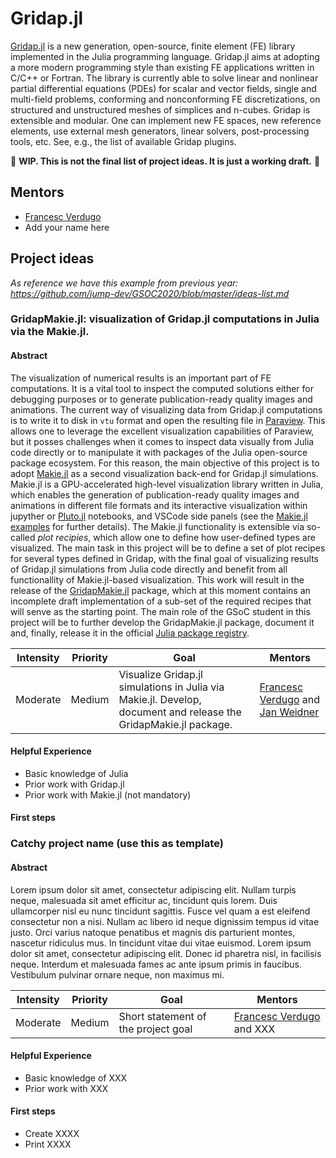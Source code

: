 # Gridap.jl

[Gridap.jl](https://github.com/gridap/Gridap.jl) is a new generation, open-source, finite element (FE) library implemented in the Julia programming language. Gridap.jl aims at adopting a more modern programming style than existing FE applications written in C/C++ or Fortran.  The library is currently able to solve linear and nonlinear partial differential equations (PDEs) for scalar and vector fields, single and multi-field problems, conforming and nonconforming FE discretizations, on structured and unstructured meshes of simplices and n-cubes. Gridap is extensible and modular. One can implement new FE spaces, new reference elements, use external mesh generators, linear solvers, post-processing tools, etc. See, e.g., the list of available Gridap plugins.

🚧 **WIP. This is not the final list of project ideas. It is just a working draft.** 🚧


## Mentors

- [Francesc Verdugo](https://github.com/fverdugo)
- Add your name here 

## Project ideas

*As reference we have this example from previous year: https://github.com/jump-dev/GSOC2020/blob/master/ideas-list.md*


### GridapMakie.jl: visualization of Gridap.jl computations in Julia via the Makie.jl.

#### Abstract

The visualization of numerical results is an important part of FE computations. It is a vital tool to inspect the computed solutions either for debugging purposes or to generate publication-ready quality images and animations.  The current way of visualizing data from Gridap.jl computations is to write it to disk in `vtu` format and open the resulting file in [Paraview](https://www.paraview.org/). This allows one to leverage the excellent visualization capabilities of Paraview, but it posses challenges when it comes to inspect data visually from Julia code directly or to manipulate it with packages of the Julia open-source package ecosystem. For this reason, the main objective of this project is to adopt [Makie.jl](https://github.com/JuliaPlots/Makie.jl) as a second visualization back-end for Gridap.jl simulations. Makie.jl is a GPU-accelerated high-level visualization library written in Julia, which enables the generation of publication-ready quality images and animations in different file formats and its interactive visualization within jupyther or [Pluto.jl](https://github.com/fonsp/Pluto.jl) notebooks, and VSCode side panels (see the [Makie.jl examples](https://github.com/JuliaPlots/Makie.jl#examples-from-the-documentation) for further details). The Makie.jl functionality is extensible via so-called *plot recipies*, which allow one to define how user-defined types are visualized. The main task in this project will be to define a set of plot recipes for several types defined in Gridap, with the final goal of visualizing results of Gridap.jl simulations from Julia code directly and benefit from all functionallity of Makie.jl-based visualization. This work will result in the release of the [GridapMakie.jl](https://github.com/gridap/GridapMakie.jl) package, which at this moment contains an incomplete draft implementation of a sub-set of the required recipes that will senve as the starting point. The main role of the GSoC student in this project will be to further develop the GridapMakie.jl package, document it and, finally, release it in the official [Julia package registry](https://github.com/JuliaRegistries/General).

| **Intensity** | **Priority** | **Goal**  | **Mentors**  |
| -------------                          | ------------              | ------------- | -----------              |
| Moderate  |  Medium  | Visualize Gridap.jl simulations in Julia via Makie.jl. Develop, document and release the GridapMakie.jl package. |  [Francesc Verdugo](https://github.com/fverdugo) and [Jan Weidner](https://github.com/jw3126)

#### Helpful Experience

- Basic knowledge of Julia
- Prior work with Gridap.jl
- Prior work with Makie.jl (not mandatory)

#### First steps

### Catchy project name (use this as template)

#### Abstract

Lorem ipsum dolor sit amet, consectetur adipiscing elit. Nullam turpis neque, malesuada sit amet efficitur ac, tincidunt quis lorem. Duis ullamcorper nisl eu nunc tincidunt sagittis. Fusce vel quam a est eleifend consectetur non a nisi. Nullam ac libero id neque dignissim tempus id vitae justo. Orci varius natoque penatibus et magnis dis parturient montes, nascetur ridiculus mus. In tincidunt vitae dui vitae euismod. Lorem ipsum dolor sit amet, consectetur adipiscing elit. Donec id pharetra nisl, in facilisis neque. Interdum et malesuada fames ac ante ipsum primis in faucibus. Vestibulum pulvinar ornare neque, non maximus mi.


| **Intensity** | **Priority** | **Goal**  | **Mentors**  |
| -------------                          | ------------              | ------------- | -----------              |
| Moderate  |  Medium  | Short statement of the project goal |  [Francesc Verdugo](https://github.com/fverdugo) and XXX|

#### Helpful Experience

- Basic knowledge of XXX
- Prior work with XXX


#### First steps

- Create XXXX
- Print XXXX

